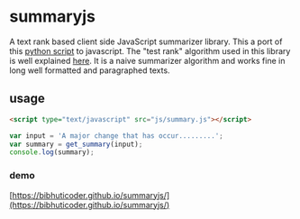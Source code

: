 # summaryjs
A text rank based client side JavaScript summarizer library. This a port of this [python script](https://gist.github.com/shlomibabluki/5473521) to javascript. The "test rank" algorithm used in this library is well explained 
[here](https://thetokenizer.com/2013/04/28/build-your-own-summary-tool/). It is a naive summarizer algorithm and works fine in long well formatted and paragraphed texts.

## usage

```html
<script type="text/javascript" src="js/summary.js"></script>
```

```javascript
var input = 'A major change that has occur.........';
var summary = get_summary(input);
console.log(summary);
```

### demo
[https://bibhuticoder.github.io/summaryjs/](https://bibhuticoder.github.io/summaryjs/)

